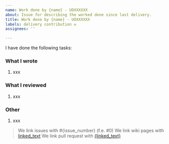 ```yaml
---
name: Work done by {name} - UOXXXXXX
about: Issue for describing the worked done since last delivery.
title: Work done by {name} - UOXXXXXX
labels: delivery contribution ✉️
assignees: ''

---
```


I have done the following tasks:

### What I wrote

1. xxx 

### What I reviewed

1. xxx 

### Other

1. xxx

> We link issues with #{issue_number} (f.e. #0)
> We link wiki pages with [linked_text](https://github.com/Arquisoft/dede_en2a/wiki/{wiki_name})
> We link pull request with [{linked_text}](https://github.com/Arquisoft/dede_en2a/pull/{pull_id})
